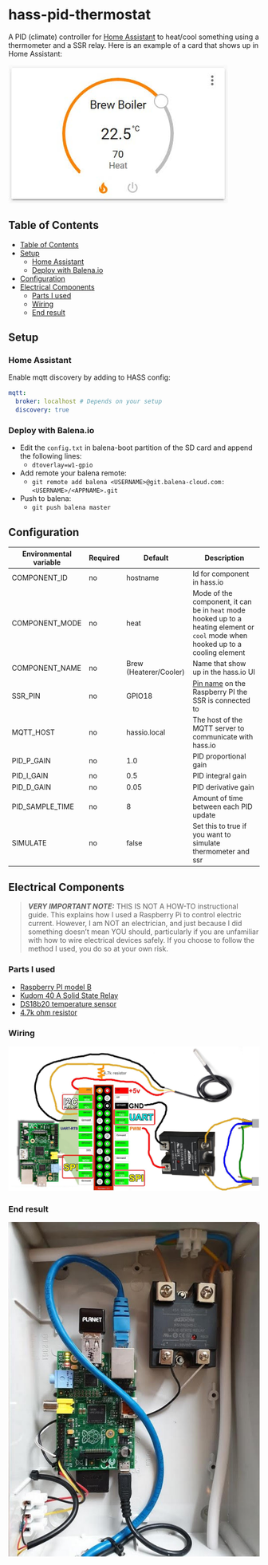 <h1>hass-pid-thermostat</h1>

A PID (climate) controller for [Home Assistant](https://www.home-assistant.io/) to heat/cool something using a thermometer and a SSR relay. Here is an example of a card that shows up in Home Assistant:

![Card](docs/hass_card.jpg)

## Table of Contents

- [Table of Contents](#table-of-contents)
- [Setup](#setup)
  - [Home Assistant](#home-assistant)
  - [Deploy with Balena.io](#deploy-with-balenaio)
- [Configuration](#configuration)
- [Electrical Components](#electrical-components)
  - [Parts I used](#parts-i-used)
  - [Wiring](#wiring)
  - [End result](#end-result)

## Setup

### Home Assistant

Enable mqtt discovery by adding to HASS config:

```yaml
mqtt:
  broker: localhost # Depends on your setup
  discovery: true
```

### Deploy with Balena.io

* Edit the `config.txt` in balena-boot partition of the SD card and append the following lines:
    * `dtoverlay=w1-gpio`
* Add remote your balena remote:
    * `git remote add balena <USERNAME>@git.balena-cloud.com:<USERNAME>/<APPNAME>.git`
* Push to balena:
    * `git push balena master`

## Configuration

| Environmental variable | Required | Default                     | Description                                                                                                                       |
| ---------------------- | -------- | --------------------------- | --------------------------------------------------------------------------------------------------------------------------------- |
| COMPONENT_ID           | no       | hostname                    | Id for component in hass.io                                                                                                       |
| COMPONENT_MODE         | no       | heat                        | Mode of the component, it can be in `heat` mode hooked up to a heating element or `cool` mode when hooked up to a cooling element |
| COMPONENT_NAME         | no       | Brew (Heaterer/Cooler)      | Name that show up in the hass.io UI                                                                                               |
| SSR_PIN                | no       | GPIO18                      | [Pin name](https://gpiozero.readthedocs.io/en/stable/recipes.html#pin-numbering) on the Raspberry PI the SSR is connected to      |
| MQTT_HOST              | no       | hassio.local                | The host of the MQTT server to communicate with hass.io                                                                           |
| PID_P_GAIN             | no       | 1.0                         | PID proportional gain                                                                                                             |
| PID_I_GAIN             | no       | 0.5                         | PID integral gain                                                                                                                 |
| PID_D_GAIN             | no       | 0.05                        | PID derivative gain                                                                                                               |
| PID_SAMPLE_TIME        | no       | 8                           | Amount of time between each PID update                                                                                            |
| SIMULATE               | no       | false                       | Set this to true if you want to simulate thermometer and ssr                                                                      |

## Electrical Components

> **_VERY IMPORTANT NOTE:_**  THIS IS NOT A HOW-TO instructional guide. This explains how I used a Raspberry Pi to control electric current. However, I am NOT an electrician, and just because I did something doesn’t mean YOU should, particularly if you are unfamiliar with how to wire electrical devices safely. If you choose to follow the method I used, you do so at your own risk.

### Parts I used

* [Raspberry PI model B](https://www.google.com/search?q=Raspberry+PI+Model+B)
* [Kudom 40 A Solid State Relay](https://www.google.com/search?q=Kudom+40+A+Solid+State+Relay)
* [DS18b20 temperature sensor](https://www.google.com/search?q=ds18b20+temperature+sensor)
* [4.7k ohm resistor](https://www.google.com/search?q=4.7k+ohm+resistor)

### Wiring

![Wiring1](docs/wiring1.jpg)

### End result

![Wiring2](docs/wiring2.jpg)